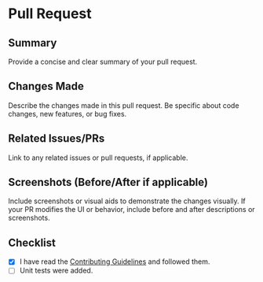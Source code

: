 # Pull Request

## Summary

Provide a concise and clear summary of your pull request.

## Changes Made

Describe the changes made in this pull request. Be specific about code changes, new features, or bug fixes.

## Related Issues/PRs

Link to any related issues or pull requests, if applicable.

## Screenshots (Before/After if applicable)

Include screenshots or visual aids to demonstrate the changes visually. If your PR modifies the UI or behavior, include before and after descriptions or screenshots.

## Checklist

- [x] I have read the [Contributing Guidelines](../../CONTRIBUTING.md) and followed them.
- [ ] Unit tests were added.
